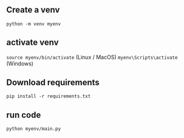 ## Create a venv
`python -m venv myenv`

## activate venv
`source myenv/bin/activate` (Linux / MacOS) `myenv\Scripts\activate` (Windows)

## Download requirements
`pip install -r requirements.txt`

## run code
`python myenv/main.py`